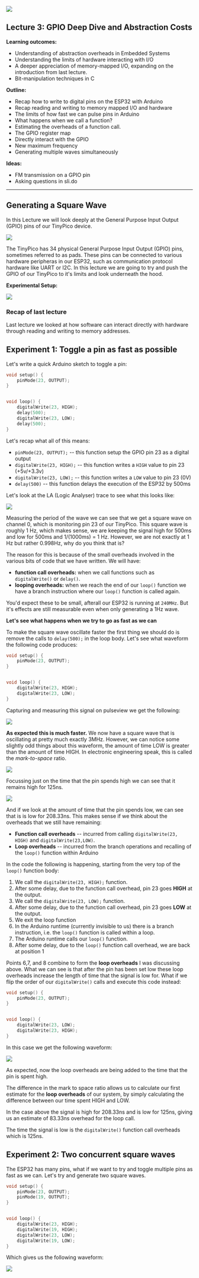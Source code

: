 ![](imgs/EmSysLogo.svg)

## Lecture 3: GPIO Deep Dive and Abstraction Costs 

__Learning outcomes:__
* Understanding of abstraction overheads in Embedded Systems
* Understanding the limits of hardware interacting with I/O
* A deeper appreciation of memory-mapped I/O, expanding on the introduction from last lecture.
* Bit-manipulation techniques in C

__Outline:__
* Recap how to write to digital pins on the ESP32 with Arduino
* Recap reading and writing to memory mapped I/O and hardware
* The limits of how fast we can pulse pins in Arduino
* What happens when we call a function?
* Estimating the overheads of a function call.
* The GPIO register map
* Directly interact with the GPIO
* New maximum frequency 
* Generating multiple waves simultaneously

__Ideas:__
* FM transmission on a GPIO pin
* Asking questions in sli.do

---------------------------------------------

## Generating a Square Wave 

In this Lecture we will look deeply at the General Purpose Input Output (GPIO) pins of our TinyPico device.

![](imgs/ESP32_Function_Block_Diagram_highlight_GPIO_smaller.svg)

The TinyPico has 34 physical General Purpose Input Output (GPIO) pins, sometimes referred to as pads. 
These pins can be connected to various hardware peripheras in our ESP32, such as communication protocol hardware like UART or I2C. 
In this lecture we are going to try and push the GPIO of our TinyPico to it's limits and look underneath the hood.  

__Experimental Setup:__

![](imgs/wiring_diagram.svg)

### Recap of last lecture

Last lecture we looked at how software can interact directly with hardware through reading and writing to memory addresses.

## Experiment 1: Toggle a pin as fast as possible

Let's write a quick Arduino sketch to toggle a pin:

```C
void setup() {
    pinMode(23, OUTPUT);
}


void loop() {
    digitalWrite(23, HIGH);
    delay(500);
    digitalWrite(23, LOW);
    delay(500);
}
```

Let's recap what all of this means:
* ``pinMode(23, OUTPUT);`` -- this function setup the GPIO pin 23 as a digital output
* ``digitalWrite(23, HIGH);`` -- this function writes a ``HIGH`` value to pin 23 (+5v/+3.3v)
* ``digitalWrite(23, LOW);`` -- this function writes a ``LOW`` value to pin 23 (0V)
* ``delay(500)`` -- this function delays the execution of the ESP32 by 500ms

Let's look at the LA (Logic Analyser) trace to see what this looks like: 

![](imgs/delayed_digi_write_square_wave_pulseview.png)

Measuring the period of the wave we can see that we get a square wave on channel 0, which is monitoring pin 23 of our TinyPico. This square wave is roughly 1 Hz, which makes sense, we are keeping the signal high for 500ms and low for 500ms and 1/(1000ms) = 1 Hz. However, we are not exactly at 1 Hz but rather 0.998Hz, why do you think that is?

The reason for this is because of the small overheads involved in the various bits of code that we have written. We will have:

* __function call overheads:__ when we call functions such as ``digitalWrite()`` or ``delay()``.
* __looping overheads:__ when we reach the end of our ``loop()`` function we have a branch instruction where our ``loop()`` function is called again. 

You'd expect these to be small, afterall our ESP32 is running at ``240MHz``. But it's effects are still measurable even when only generating a 1Hz wave.

__Let's see what happens when we try to go as fast as we can__

To make the square wave oscillate faster the first thing we should do is remove the calls to ``delay(500);`` in the loop body. Let's see what waveform the following code produces:

```C
void setup() {
    pinMode(23, OUTPUT);
}


void loop() {
    digitalWrite(23, HIGH);
    digitalWrite(23, LOW);
}
```

Capturing and measuring this signal on pulseview we get the following:

![](imgs/digi_write_as_fast_as_poss.png)

__As expected this is much faster.__ We now have a square wave that is oscillating at pretty much exactly 3MHz. However, we can notice some slightly odd things about this waveform, the amount of time LOW is greater than the amount of time HIGH. In electronic engineering speak, this is called the _mark-to-space_ ratio.

![](imgs/mark_time.png)

Focussing just on the time that the pin spends high we can see that it remains high for 125ns.

![](imgs/space_time.png)

And if we look at the amount of time that the pin spends low, we can see that is is low for 208.33ns.
This makes sense if we think about the overheads that we still have remaining:
* __Function call overheads__ -- incurred from calling ``digitalWrite(23, HIGH)`` and ``digitalWrite(23,LOW)``.
* __Loop overheads__ -- incurred from the branch operations and recalling of the ``loop()`` function within Arduino

In the code the following is happening, starting from the very top of the ``loop()`` function body:
1. We call the ``digitalWrite(23, HIGH);`` function.
2. After some delay, due to the function call overhead, pin 23 goes __HIGH__ at the output.
3. We call the ``digitalWrite(23, LOW);`` function.
4. After some delay, due to the function call overhead, pin 23 goes __LOW__ at the output. 
5. We exit the loop function
6. In the Arduino runtime (currently invisible to us) there is a branch instruction, i.e. the ``loop()`` function is called within a loop.
7. The Arduino runtime calls our ``loop()`` function.
8. After some delay, due to the ``loop()`` function call overhead, we are back at position 1

Points 6,7, and 8 combine to form the __loop overheads__ I was discussing above. What we can see is that after the pin has been set low these loop overheads increase the length of time that the signal is low for. What if we flip the order of our ``digitalWrite()`` calls and execute this code instead:

```C
void setup() {
    pinMode(23, OUTPUT);
}


void loop() {
    digitalWrite(23, LOW);
    digitalWrite(23, HIGH);
}
```

In this case we get the following waveform: 

![](imgs/digi_write_flipped.png)

As expected, now the loop overheads are being added to the time that the pin is spent high. 

The difference in the mark to space ratio allows us to calculate our first estimate for the __loop overheads__ of our system, by simply calculating the difference between our time spent HIGH and LOW.

In the case above the signal is high for 208.33ns and is low for 125ns, giving us an estimate of 83.33ns overhead for the loop call.
 
The time the signal is low is the ``digitalWrite()`` function call overheads which is 125ns.

## Experiment 2: Two concurrent square waves

The ESP32 has many pins, what if we want to try and toggle multiple pins as fast as we can.
Let's try and generate two square waves.

```C
void setup() {
    pinMode(23, OUTPUT);
    pinMode(19, OUTPUT);
}


void loop() {
    digitalWrite(23, HIGH); 
    digitalWrite(19, HIGH);
    digitalWrite(23, LOW);
    digitalWrite(19, LOW);
}
```

Which gives us the following waveform:

![](imgs/digi_write_dual.png)
